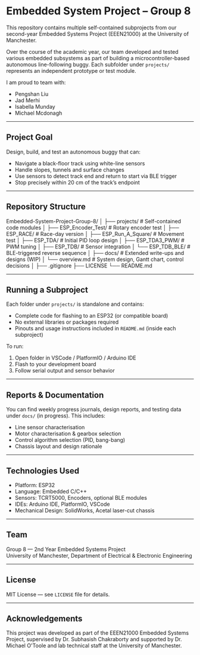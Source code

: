 # Embedded System Project – Group 8

This repository contains multiple self-contained subprojects from our second-year Embedded Systems Project (EEEN21000) at the University of Manchester.

Over the course of the academic year, our team developed and tested various embedded subsystems as part of building a microcontroller-based autonomous line-following buggy. Each subfolder under `projects/` represents an independent prototype or test module.

I am proud to team with: 
- Pengshan Liu
- Jad Merhi
- Isabella Munday
- Michael Mcdonagh



---

## Project Goal

Design, build, and test an autonomous buggy that can:
- Navigate a black-floor track using white-line sensors
- Handle slopes, tunnels and surface changes
- Use sensors to detect track end and return to start via BLE trigger
- Stop precisely within 20 cm of the track’s endpoint

---

## Repository Structure

Embedded-System-Project-Group-8/
│
├── projects/               # Self-contained code modules
│   ├── ESP_Encoder_Test/   # Rotary encoder test
│   ├── ESP_RACE/           # Race-day version
│   ├── ESP_Run_A_Square/   # Movement test
│   ├── ESP_TDA/            # Initial PID loop design
│   ├── ESP_TDA3_PWM/       # PWM tuning
│   ├── ESP_TDB/            # Sensor integration
│   └── ESP_TDB_BLE/        # BLE-triggered reverse sequence
│
├── docs/                   # Extended write-ups and designs (WIP)
│   └── overview.md         # System design, Gantt chart, control decisions
│
├── .gitignore
├── LICENSE
└── README.md

---

## Running a Subproject

Each folder under `projects/` is standalone and contains:
- Complete code for flashing to an ESP32 (or compatible board)
- No external libraries or packages required
- Pinouts and usage instructions included in `README.md` (inside each subproject)

To run:
1. Open folder in VSCode / PlatformIO / Arduino IDE
2. Flash to your development board
3. Follow serial output and sensor behavior

---

## Reports & Documentation

You can find weekly progress journals, design reports, and testing data under `docs/` (in progress). This includes:
- Line sensor characterisation
- Motor characterisation & gearbox selection
- Control algorithm selection (PID, bang-bang)
- Chassis layout and design rationale

---

## Technologies Used

- Platform: ESP32
- Language: Embedded C/C++
- Sensors: TCRT5000, Encoders, optional BLE modules
- IDEs: Arduino IDE, PlatformIO, VSCode
- Mechanical Design: SolidWorks, Acetal laser-cut chassis

---

## Team

Group 8 — 2nd Year Embedded Systems Project  
University of Manchester, Department of Electrical & Electronic Engineering

---

## License

MIT License — see `LICENSE` file for details.

---

## Acknowledgements

This project was developed as part of the EEEN21000 Embedded Systems Project, supervised by Dr. Subhasish Chakraborty and supported by Dr. Michael O'Toole and lab technical staff at the University of Manchester.
